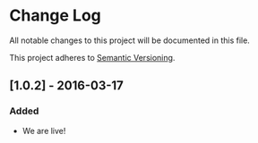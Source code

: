 # Change Log
All notable changes to this project will be documented in this file.

This project adheres to [Semantic Versioning](http://semver.org/).

## [1.0.2] - 2016-03-17
### Added
- We are live!